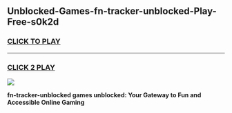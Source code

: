 
## Unblocked-Games-fn-tracker-unblocked-Play-Free-s0k2d
<h3>
<a href="https://premium76.site?title=fn-tracker-unblocked&ref=20M">CLICK TO PLAY</a></h3>
<hr>

<h3>
<a href="https://premium76.site?title=fn-tracker-unblocked&ref=20M">CLICK 2 PLAY</a>
  
</h3>

<a href="https://premium76.site?title=fn-tracker-unblocked&ref=19M"><img src="https://clearcache.store/games.png"></a>


**fn-tracker-unblocked games unblocked: Your Gateway to Fun and Accessible Online Gaming**
